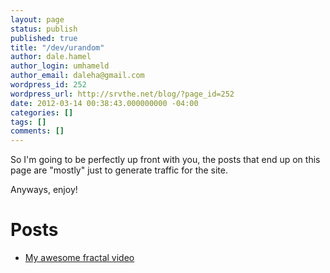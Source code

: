 ```yaml
---
layout: page
status: publish
published: true
title: "/dev/urandom"
author: dale.hamel
author_login: umhameld
author_email: daleha@gmail.com
wordpress_id: 252
wordpress_url: http://srvthe.net/blog/?page_id=252
date: 2012-03-14 00:38:43.000000000 -04:00
categories: []
tags: []
comments: []
---
```

<p>So I'm going to be perfectly up front with you, the posts that end up on this page are "mostly" just to generate traffic for the site.</p>

<p>Anyways, enjoy!</p>

<h1>Posts</h1>

<ul>
<li><a href="http://srvthe.net/blog/archives/321" title="Almost half a million views!">My awesome fractal video</a> </li>
</ul>
